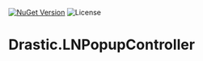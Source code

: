 [![NuGet Version](https://img.shields.io/nuget/v/Drastic.LNPopupController.svg)](https://www.nuget.org/packages/Drastic.LNPopupController/) ![License](https://img.shields.io/badge/License-MIT-blue.svg)

# Drastic.LNPopupController
